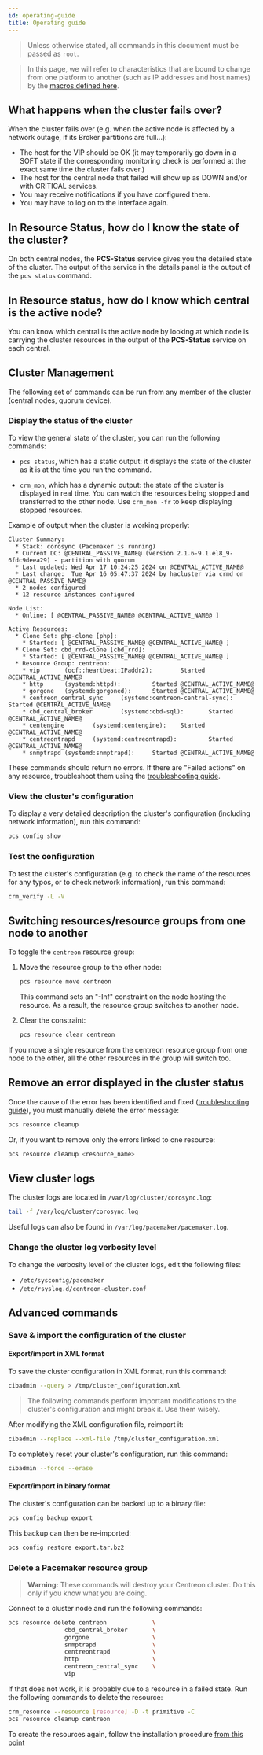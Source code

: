 ```yaml
---
id: operating-guide
title: Operating guide
---
```


> Unless otherwise stated, all commands in this document must be passed as `root`.

> In this page, we will refer to characteristics that are bound to change from one platform to another (such as IP addresses and host names) by the [macros defined here](../../installation/installation-of-centreon-ha/installation.md#convention-for-names-and-ip-addresses).

## What happens when the cluster fails over?

When the cluster fails over (e.g. when the active node is affected by a network outage, if its Broker partitions are full...):

* The host for the VIP should be OK (it may temporarily go down in a SOFT state if the corresponding monitoring check is performed at the exact same time the cluster fails over.)
* The host for the central node that failed will show up as DOWN and/or with CRITICAL services.
* You may receive notifications if you have configured them.
* You may have to log on to the interface again.

## In Resource Status, how do I know the state of the cluster?

On both central nodes, the **PCS-Status** service gives you the detailed state of the cluster. The output of the service in the details panel is the output of the `pcs status` command.

## In Resource status, how do I know which central is the active node?

You can know which central is the active node by looking at which node is carrying the cluster resources in the output of the **PCS-Status** service on each central.

## Cluster Management

The following set of commands can be run from any member of the cluster (central nodes, quorum device).

### Display the status of the cluster

To view the general state of the cluster, you can run the following commands:

* `pcs status`, which has a static output: it displays the state of the cluster as it is at the time you run the command.

* `crm_mon`, which has a dynamic output: the state of the cluster is displayed in real time. You can watch the resources being stopped and transferred to the other node. Use `crm_mon -fr` to keep displaying stopped resources.

Example of output when the cluster is working properly:

```
Cluster Summary:
  * Stack: corosync (Pacemaker is running)
  * Current DC: @CENTRAL_PASSIVE_NAME@ (version 2.1.6-9.1.el8_9-6fdc9deea29) - partition with quorum
  * Last updated: Wed Apr 17 10:24:25 2024 on @CENTRAL_ACTIVE_NAME@
  * Last change:  Tue Apr 16 05:47:37 2024 by hacluster via crmd on @CENTRAL_PASSIVE_NAME@
  * 2 nodes configured
  * 12 resource instances configured

Node List:
  * Online: [ @CENTRAL_PASSIVE_NAME@ @CENTRAL_ACTIVE_NAME@ ]

Active Resources:
  * Clone Set: php-clone [php]:
    * Started: [ @CENTRAL_PASSIVE_NAME@ @CENTRAL_ACTIVE_NAME@ ]
  * Clone Set: cbd_rrd-clone [cbd_rrd]:
    * Started: [ @CENTRAL_PASSIVE_NAME@ @CENTRAL_ACTIVE_NAME@ ]
  * Resource Group: centreon:
    * vip       (ocf::heartbeat:IPaddr2):        Started @CENTRAL_ACTIVE_NAME@
    * http      (systemd:httpd):         Started @CENTRAL_ACTIVE_NAME@
    * gorgone   (systemd:gorgoned):      Started @CENTRAL_ACTIVE_NAME@
    * centreon_central_sync     (systemd:centreon-central-sync):         Started @CENTRAL_ACTIVE_NAME@
    * cbd_central_broker        (systemd:cbd-sql):       Started @CENTRAL_ACTIVE_NAME@
    * centengine        (systemd:centengine):    Started @CENTRAL_ACTIVE_NAME@
    * centreontrapd     (systemd:centreontrapd):         Started @CENTRAL_ACTIVE_NAME@
    * snmptrapd (systemd:snmptrapd):     Started @CENTRAL_ACTIVE_NAME@

```

These commands should return no errors. If there are "Failed actions" on any resource, troubleshoot them using the [troubleshooting guide](troubleshooting-guide.md).

### View the cluster's configuration

To display a very detailed description the cluster's configuration (including network information), run this command:

```bash
pcs config show
```

### Test the configuration

To test the cluster's configuration (e.g. to check the name of the resources for any typos, or to check network information), run this command:

```bash
crm_verify -L -V
```

## Switching resources/resource groups from one node to another

To toggle the `centreon` resource group:

1. Move the resource group to the other node:

   ```bash
   pcs resource move centreon
   ```

   This command sets an "-Inf" constraint on the node hosting the resource. As a result, the resource group switches to another node. 

2. Clear the constraint:

   ```bash
   pcs resource clear centreon
   ```

If you move a single resource from the centreon resource group from one node to the other, all the other resources in the group will switch too.

## Remove an error displayed in the cluster status

Once the cause of the error has been identified and fixed ([troubleshooting guide](troubleshooting-guide.md)), you must manually delete the error message:

```bash
pcs resource cleanup
```

Or, if you want to remove only the errors linked to one resource:

```bash
pcs resource cleanup <resource_name>
```

## View cluster logs

The cluster logs are located in `/var/log/cluster/corosync.log`:

```bash
tail -f /var/log/cluster/corosync.log
```

Useful logs can also be found in `/var/log/pacemaker/pacemaker.log`.

### Change the cluster log verbosity level

To change the verbosity level of the cluster logs, edit the following files:

* `/etc/sysconfig/pacemaker`
* `/etc/rsyslog.d/centreon-cluster.conf`

## Advanced commands

### Save & import the configuration of the cluster

#### Export/import in XML format

To save the cluster configuration in XML format, run this command:

```bash
cibadmin --query > /tmp/cluster_configuration.xml
```

> The following commands perform important modifications to the cluster's configuration and might break it. Use them wisely.

After modifying the XML configuration file, reimport it:

```bash
cibadmin --replace --xml-file /tmp/cluster_configuration.xml
```

To completely reset your cluster's configuration, run this command:

```bash
cibadmin --force --erase
```

#### Export/import in binary format

The cluster's configuration can be backed up to a binary file:

```bash
pcs config backup export
```

This backup can then be re-imported:

```bash
pcs config restore export.tar.bz2
```

### Delete a Pacemaker resource group

> **Warning:** These commands will destroy your Centreon cluster. Do this only if you know what you are doing.

Connect to a cluster node and run the following commands:

```bash
pcs resource delete centreon             \
                cbd_central_broker       \
                gorgone                  \
                snmptrapd                \
                centreontrapd            \
                http                     \
                centreon_central_sync    \
                vip
```

If that does not work, it is probably due to a resource in a failed state. Run the following commands to delete the resource:

```bash
crm_resource --resource [resource] -D -t primitive -C
pcs resource cleanup centreon
```

To create the resources again, follow the installation procedure [from this point](../../installation/installation-of-centreon-ha/installation.md#creating-the-centreon-resource-group)
